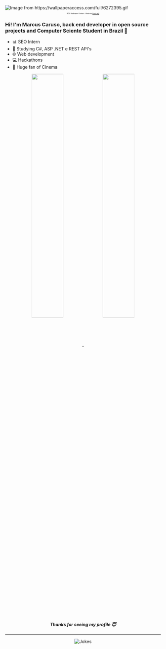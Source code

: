 <img src="https://github.com/SorrisoPraFoto/SorrisoPraFoto/blob/main/src/6272395.gif" alt="Image from https://wallpaperaccess.com/full/6272395.gif">
<h6 align="center" style="font-size: 5px">ROG Wallpaper Pixelart - Made by <a href="https://www.artstation.com/pixeljeff1995">Pixel Jeff</a></h6>
<h3>Hi! I'm Marcus Caruso, back end developer in open source projects and Computer Sciente Student in Brazil 🧡</h3>

- 📊 SEO Intern
- 🌱 Studying C#, ASP .NET e REST API's
- 🌐 Web development
- 💻 Hackathons
- 🎥 Huge fan of Cinema 

<div align="center">
  <a href="https://github.com/SorrisoPraFoto">
  <img width="45%" align="center" src="https://github-readme-stats.vercel.app/api?username=SorrisoPraFoto&show_icons=tru&theme=radical&include_all_commits=true"/>
  </a>
  <a href="https://github.com/SorrisoPraFoto/Edis">
    <img width="45%" align="center" src="https://github-readme-stats.vercel.app/api/pin/?username=SorrisoPraFoto&repo=Edis&theme=radical" />
  </a>
</div>

<h5 align="center">Thanks for seeing my profile 😇</h3>

---
<div align="center">
  <img src="https://readme-jokes.vercel.app/api?theme=dracula" alt="Jokes" />
</div>
